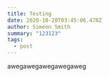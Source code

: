 ```yaml
---
title: Testing
date: 2020-10-20T03:45:06.478Z
author: Simeon Smith
summary: "123123"
tags:
  - post
---
```

awegawegawegawegaweg
